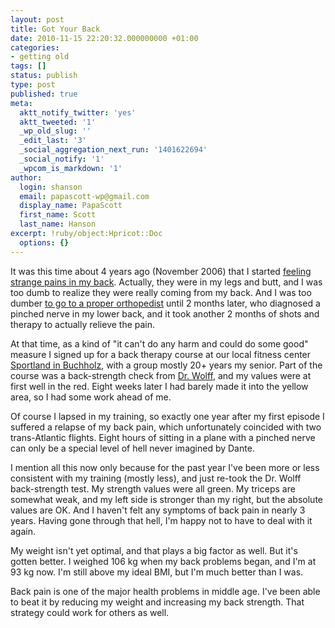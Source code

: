 ```yaml
---
layout: post
title: Got Your Back
date: 2010-11-15 22:20:32.000000000 +01:00
categories:
- getting old
tags: []
status: publish
type: post
published: true
meta:
  aktt_notify_twitter: 'yes'
  aktt_tweeted: '1'
  _wp_old_slug: ''
  _edit_last: '3'
  _social_aggregation_next_run: '1401622694'
  _social_notify: '1'
  _wpcom_is_markdown: '1'
author:
  login: shanson
  email: papascott-wp@gmail.com
  display_name: PapaScott
  first_name: Scott
  last_name: Hanson
excerpt: !ruby/object:Hpricot::Doc
  options: {}
---
```

<p>It was this time about 4 years ago (November 2006) that I started <a href="http://www.papascott.de/archives/2006/12/06/pinch-my-grits/">feeling strange pains in my back</a>. Actually, they were in my legs and butt, and I was too dumb to realize they were really coming from my back. And I was too dumber <a href="http://www.papascott.de/archives/2007/01/08/needles-and-pins/">to go to a proper orthopedist</a> until 2 months later, who diagnosed a pinched nerve in my lower back, and it took another 2 months of shots and therapy to actually relieve the pain.</p>
<p>At that time, as a kind of "it can't do any harm and could do some good" measure I signed up for a back therapy course at our local fitness center <a href="http://www.sportland-buchholz.de/">Sportland in Buchholz</a>, with a group mostly 20+ years my senior. Part of the course was a back-strength check from <a href="http://www.dr-wolff.de/">Dr. Wolff</a>, and my values were at first well in the red. Eight weeks later I had barely made it into the yellow area, so I had some work ahead of me.</p>
<p>Of course I lapsed in my training, so exactly one year after my first episode I suffered a relapse of my back pain, which unfortunately coincided with two trans-Atlantic flights. Eight hours of sitting in a plane with a pinched nerve can only be a special level of hell never imagined by Dante.</p>
<p>I mention all this now only because for the past year I've been more or less consistent with my training (mostly less), and just re-took the Dr. Wolff back-strength test. My strength values were all green. My triceps are somewhat weak, and my left side is stronger than my right, but the absolute values are OK. And I haven't felt any symptoms of back pain in nearly 3 years. Having gone through that hell, I'm happy not to have to deal with it again.</p>
<p>My weight isn't yet optimal, and that plays a big factor as well. But it's gotten better. I weighed 106 kg when my back problems began, and I'm at 93 kg now. I'm still above my ideal BMI, but I'm much better than I was.</p>
<p>Back pain is one of the major health problems in middle age. I've been able to beat it by reducing my weight and increasing my back strength. That strategy could work for others as well.</p>
